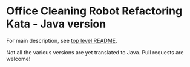 # Office Cleaning Robot Refactoring Kata - Java version

For main description, see [top level README](../README.md).

Not all the various versions are yet translated to Java. Pull requests are welcome!
